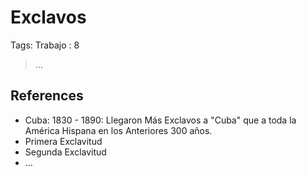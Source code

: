 # Exclavos

Tags: Trabajo
: 8

> …
> 

## References

- Cuba: 1830 - 1890: Llegaron Más Exclavos a "Cuba" que a toda la América Hispana en los Anteriores 300 años.
- Primera Exclavitud
- Segunda Exclavitud
- …